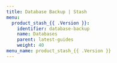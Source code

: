 ```yaml
---
title: Database Backup | Stash
menu:
  product_stash_{{ .Version }}:
    identifier: database-backup
    name: Databases
    parent: latest-guides
    weight: 40
menu_name: product_stash_{{ .Version }}
---
```

